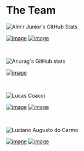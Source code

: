 # The Team

![Almir Junior's GitHub Stats](https://github-readme-stats.vercel.app/api?username=AlmirJNR&show_icons=true&theme=dark "Almir Alves de Freitas Junior")

<a href="https://www.linkedin.com/in/almir-j%C3%BAnior/">![image](https://img.shields.io/badge/LinkedIn-0077B5?style=for-the-badge&logo=linkedin&logoColor=white "Linkedin")</a>
<a href="https://www.github.com/AlmirJNR/">![image](https://img.shields.io/badge/GitHub-100000?style=for-the-badge&logo=github&logoColor=white "GitHub")</a>

<br>

![Anurag's GitHub stats](https://github-readme-stats.vercel.app/api?username=gabrielrabelomachadosantos&show_icons=true&theme=dark "Gabriel Rabelo Machado Santos")

<a href="https://github.com/gabrielrabelomachadosantos">![image](https://img.shields.io/badge/GitHub-100000?style=for-the-badge&logo=github&logoColor=white "GitHub")</a>

<br>

![Lucas Coacci](https://github-readme-stats.vercel.app/api?username=CoacciLucas&show_icons=true&theme=dark "Lucas Coacci")

<a href="https://www.linkedin.com/in/lucas-coacci-4b35ba183/">![image](https://img.shields.io/badge/LinkedIn-0077B5?style=for-the-badge&logo=linkedin&logoColor=white "Linkedin")</a>
<a href="https://github.com/CoacciLucas">![image](https://img.shields.io/badge/GitHub-100000?style=for-the-badge&logo=github&logoColor=white "GitHub")</a>

<br>

![Luciano Augusto do Carmo](https://github-readme-stats.vercel.app/api?username=LucianoAcctf&show_icons=true&theme=dark "Luciano Augusto do Carmo")

<a href="https://www.linkedin.com/in/luciano-augusto-do-carmo-costa-trindade-ferreira-4b671a221/">![image](https://img.shields.io/badge/LinkedIn-0077B5?style=for-the-badge&logo=linkedin&logoColor=white "Linkedin")</a>
<a href="https://github.com/LucianoAcctf">![image](https://img.shields.io/badge/GitHub-100000?style=for-the-badge&logo=github&logoColor=white "GitHub")</a>
